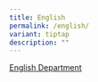 ```yaml
---
title: English
permalink: /english/
variant: tiptap
description: ""
---
```

<p><a href="https://sites.google.com/moe.edu.sg/fcps-g-site-el-dept/english-dept-home" rel="noopener nofollow" target="_blank">English Department</a>
</p>